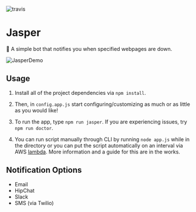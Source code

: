 ![travis](https://travis-ci.org/tjhillard/jasper.svg?branch=develop)

# Jasper
:tophat: A simple bot that notifies you when specified webpages are down.

![JasperDemo](http://i.imgur.com/uYn5sSM.png)

## Usage
1. Install all of the project dependencies via
```npm install```.

2. Then, in ```config.app.js``` start configuring/customizing as much or as little as you would like!

3. To run the app, type ```npm run jasper```. If you are experiencing issues, try ```npm run doctor```.

4. You can run script manually through CLI by running ```node app.js``` while in the directory or
you can put the script automatically on an interval via AWS [lambda](https://console.aws.amazon.com/lambda/). More information and a guide for this are in the works.

## Notification Options
* Email
* HipChat
* Slack
* SMS (via Twilio)

